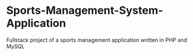 # Sports-Management-System-Application
Fullstack project of a sports management application written in PHP and MySQL
